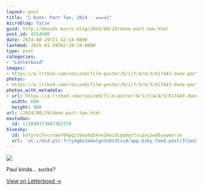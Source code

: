 ```yaml
---
layout: post
title: "🍿 Dune: Part Two, 2024 - ★★★★½"
microblog: false
guid: http://davids.micro.blog/2024/08/29/dune-part-two.html
post_id: 4314500
date: 2024-08-29T21:42:14-0800
lastmod: 2025-01-29T02:29:19-0800
type: post
categories:
- "Letterboxd"
images:
- https://a.ltrbxd.com/resized/film-poster/6/1/7/4/4/3/617443-dune-part-two-0-600-0-900-crop.jpg?v=cc533700f8
photos:
- https://a.ltrbxd.com/resized/film-poster/6/1/7/4/4/3/617443-dune-part-two-0-600-0-900-crop.jpg?v=cc533700f8
photos_with_metadata:
- url: https://a.ltrbxd.com/resized/film-poster/6/1/7/4/4/3/617443-dune-part-two-0-600-0-900-crop.jpg?v=cc533700f8
  width: 600
  height: 900
url: /2024/08/29/dune-part-two.html
mastodon:
  id: 113049373047362379
bluesky:
  id: bafyreifnccnaofd4pg2zbou6q5kne34aidcgqdgctscpajzwd6iwywvrje
  url: 'at://did:plc:7rlydg6zzdewlgn3s6s3txid/app.bsky.feed.post/3l2w2ayojkx2k'
---
```

 <p><img src="https://a.ltrbxd.com/resized/film-poster/6/1/7/4/4/3/617443-dune-part-two-0-600-0-900-crop.jpg?v=cc533700f8"/></p> <p>Paul kinda… sucks?</p> 
<p><a href="https://letterboxd.com/theschlaepfer/film/dune-part-two/">View on Letterboxd →</a></p>
